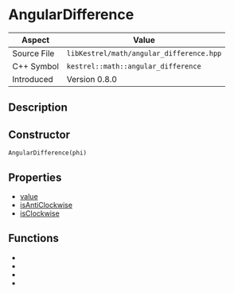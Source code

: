 # AngularDifference
| Aspect | Value |
| --- | --- |
| Source File | `libKestrel/math/angular_difference.hpp` |
| C++ Symbol | `kestrel::math::angular_difference` |
| Introduced | Version 0.8.0 |
## Description
## Constructor
```
AngularDifference(phi)
```
## Properties

 - [value](value.md)
 - [isAntiClockwise](isAntiClockwise.md)
 - [isClockwise](isClockwise.md)

## Functions

 - [](isOpposing.md)
 - [](calculateAngleFrom.md)
 - [](isEqual.md)
 - [](between.md)

